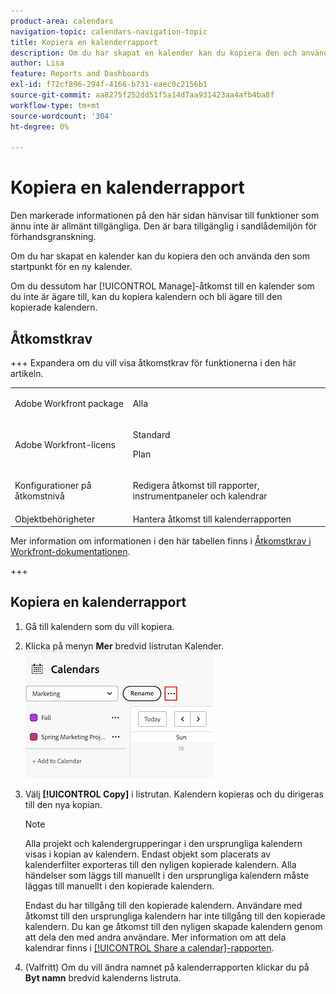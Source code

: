 ```yaml
---
product-area: calendars
navigation-topic: calendars-navigation-topic
title: Kopiera en kalenderrapport
description: Om du har skapat en kalender kan du kopiera den och använda den som startpunkt för en ny kalender.
author: Lisa
feature: Reports and Dashboards
exl-id: f72cf896-294f-4166-b731-eaec0c2156b1
source-git-commit: aa8275f252dd51f5a14d7aa931423aa4afb4ba8f
workflow-type: tm+mt
source-wordcount: '304'
ht-degree: 0%

---
```


# Kopiera en kalenderrapport

<span class="preview">Den markerade informationen på den här sidan hänvisar till funktioner som ännu inte är allmänt tillgängliga. Den är bara tillgänglig i sandlådemiljön för förhandsgranskning.</span>

Om du har skapat en kalender kan du kopiera den och använda den som startpunkt för en ny kalender.

Om du dessutom har [!UICONTROL Manage]-åtkomst till en kalender som du inte är ägare till, kan du kopiera kalendern och bli ägare till den kopierade kalendern.

## Åtkomstkrav

+++ Expandera om du vill visa åtkomstkrav för funktionerna i den här artikeln.

<table style="table-layout:auto"> 
 <col> 
 </col> 
 <col> 
 </col> 
 <tbody> 
  <tr> 
   <td role="rowheader">Adobe Workfront package</td> 
   <td> <p>Alla</p> </td> 
  </tr> 
  <tr> 
   <td role="rowheader">Adobe Workfront-licens</td> 
   <td><p>Standard</p>
       <p>Plan</p></td> 
  </tr> 
  <tr> 
   <td role="rowheader">Konfigurationer på åtkomstnivå</td> 
   <td> <p> Redigera åtkomst till rapporter, instrumentpaneler och kalendrar</p></td> 
  </tr> 
  <tr> 
   <td role="rowheader">Objektbehörigheter</td> 
   <td>Hantera åtkomst till kalenderrapporten</td> 
  </tr> 
 </tbody> 
</table>

Mer information om informationen i den här tabellen finns i [Åtkomstkrav i Workfront-dokumentationen](/help/quicksilver/administration-and-setup/add-users/access-levels-and-object-permissions/access-level-requirements-in-documentation.md).

+++


## Kopiera en kalenderrapport

1. Gå till kalendern som du vill kopiera.
1. Klicka på menyn **Mer** bredvid listrutan Kalender.
   ![kalendermer meny](assets/more-menu-calendar.png)

1. Välj **[!UICONTROL Copy]** i listrutan. Kalendern kopieras och du dirigeras till den nya kopian.


   >[!NOTE]
   >
   >Alla projekt och kalendergrupperingar i den ursprungliga kalendern visas i kopian av kalendern. Endast objekt som placerats av kalenderfilter exporteras till den nyligen kopierade kalendern. Alla händelser som läggs till manuellt i den ursprungliga kalendern måste läggas till manuellt i den kopierade kalendern.
   >
   >Endast du har tillgång till den kopierade kalendern. Användare med åtkomst till den ursprungliga kalendern har inte tillgång till den kopierade kalendern. Du kan ge åtkomst till den nyligen skapade kalendern genom att dela den med andra användare. Mer information om att dela kalendrar finns i [[!UICONTROL Share a calendar]-rapporten](../../../reports-and-dashboards/reports/calendars/share-a-calendar-report.md).

1. (Valfritt) Om du vill ändra namnet på kalenderrapporten klickar du på **Byt namn** bredvid kalenderns listruta.
